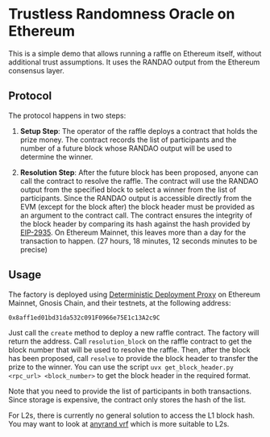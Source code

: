 # Trustless Randomness Oracle on Ethereum

This is a simple demo that allows running a raffle on Ethereum itself, without additional trust assumptions.
It uses the RANDAO output from the Ethereum consensus layer.

## Protocol

The protocol happens in two steps:

1. **Setup Step**: The operator of the raffle deploys a contract that holds the prize money.
   The contract records the list of participants and the number of a future block whose RANDAO output will be used to determine the winner.

2. **Resolution Step**: After the future block has been proposed, anyone can call the contract to resolve the raffle.
   The contract will use the RANDAO output from the specified block to select a winner from the list of participants.
   Since the RANDAO output is accessible directly from the EVM (except for the block after) the block header must be provided as an argument to the contract call. The contract ensures the integrity of the block header by comparing its hash against the hash provided by [EIP-2935]. On Ethereum Mainnet, this leaves more than a day for the transaction to happen. (27 hours, 18 minutes, 12 seconds minutes to be precise)

## Usage

The factory is deployed using [Deterministic Deployment Proxy] on Ethereum Mainnet, Gnosis Chain, and their testnets, at the following address:

```
0x8aff1ed01bd31da532c091F0966e75E1c13A2c9C
```

Just call the `create` method to deploy a new raffle contract. The factory will return the address.
Call `resolution_block` on the raffle contract to get the block number that will be used to resolve the raffle.
Then, after the block has been proposed, call `resolve` to provide the block header to transfer the prize to the winner.
You can use the script `uvx get_block_header.py <rpc_url> <block_number>` to get the block header in the required format.

Note that you need to provide the list of participants in both transactions. Since storage is expensive, the contract only stores the hash of the list.
    
For L2s, there is currently no general solution to access the L1 block hash. You may want to look at [anyrand vrf] which is more suitable to L2s.

[EIP-2935]: https://eips.ethereum.org/EIPS/eip-2935
[Deterministic Deployment Proxy]: https://github.com/Arachnid/deterministic-deployment-proxy
[anyrand vrf]: https://anyrand.com/
